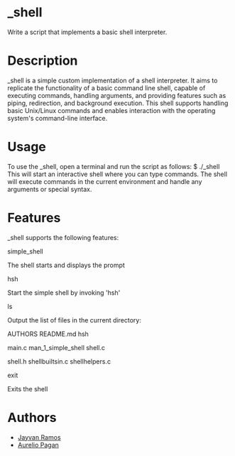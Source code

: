 # _shell
Write a script that implements a basic shell interpreter.

# Description
\_shell is a simple custom implementation of a shell interpreter. It aims to replicate the functionality of a basic command
line shell, capable of executing commands, handling arguments, and providing features such as piping, redirection, and
background execution. This shell supports handling basic Unix/Linux commands and enables interaction with the operating
system's command-line interface.

# Usage
To use the \_shell, open a terminal and run the script as follows: $ ./_shell
This will start an interactive shell where you can type commands. The shell will execute commands in the current
environment and handle any arguments or special syntax.

# Features
\_shell supports the following features:

simple_shell

The shell starts and displays the prompt

hsh

Start the simple shell by invoking 'hsh'

ls

Output the list of files in the current directory:

AUTHORS          README.md        hsh

main.c           man_1_simple_shell shell.c

shell.h          shellbuiltsin.c  shellhelpers.c

exit

Exits the shell

# Authors
- [Jayvan Ramos](https://github.com/Jayvan23)
- [Aurelio Pagan](https://github.com/aureliopagan)
